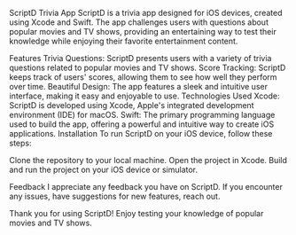 ScriptD Trivia App
ScriptD is a trivia app designed for iOS devices, created using Xcode and Swift. The app challenges users with questions about popular movies and TV shows, providing an entertaining way to test their knowledge while enjoying their favorite entertainment content.

Features
Trivia Questions: ScriptD presents users with a variety of trivia questions related to popular movies and TV shows.
Score Tracking: ScriptD keeps track of users' scores, allowing them to see how well they perform over time.
Beautiful Design: The app features a sleek and intuitive user interface, making it easy and enjoyable to use.
Technologies Used
Xcode: ScriptD is developed using Xcode, Apple's integrated development environment (IDE) for macOS.
Swift: The primary programming language used to build the app, offering a powerful and intuitive way to create iOS applications.
Installation
To run ScriptD on your iOS device, follow these steps:

Clone the repository to your local machine.
Open the project in Xcode.
Build and run the project on your iOS device or simulator.

Feedback
I appreciate any feedback you have on ScriptD. If you encounter any issues, have suggestions for new features, reach out.

Thank you for using ScriptD! Enjoy testing your knowledge of popular movies and TV shows.
